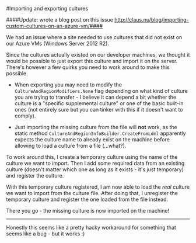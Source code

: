 #Importing and exporting cultures

####Update: wrote a blog post on this issue http://claus.nu/blog/importing-custom-cultures-on-an-azure-vm/####

We had an issue where a site needed to use cultures that did not exist on our Azure VMs (Windows Server 2012 R2).

Since the cultures actually existed on our developer machines, we thought it would be possible to just export this culture and import it on the server.
There's however a few quirks you need to work around to make this possible.

- When exporting you may need to modify the `CultureAndRegionModifiers.None` flag depending on what kind of culture you are trying to transfer - I believe it can depend a bit whether the culture is a "specific supplemental culture" or one of the basic built-in ones (not entirely sure but you can tinker with this if it doesn't want to comply).

- Just importing the missing culture from the file will **not** work, as the static method `CultureAndRegionInfoBuilder.CreateFromLdml` apparently expects the culture name to already exist on the machine before allowing to load a culture from a file (...what?).

To work around this, I create a temporary culture using the name of the culture we want to import. Then I add some required data from an existing culture (doesn't matter which one as long as it exists - it's just temporary) and register the culture.

With this temporary culture registered, I am now able to load the *real* culture we want to import from the culture file. After doing that, I unregister the temporary culture and register the one loaded from the file instead.

There you go - the missing culture is now imported on the machine!

---

Honestly this seems like a pretty hacky workaround for something that seems like a bug - but it works :)
